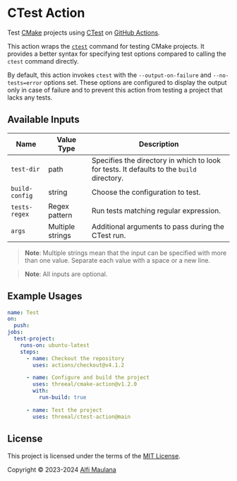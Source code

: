 # CTest Action

Test [CMake](https://cmake.org/) projects using [CTest](https://cmake.org/cmake/help/book/mastering-cmake/chapter/Testing%20With%20CMake%20and%20CTest.html) on [GitHub Actions](https://github.com/features/actions).

This action wraps the [`ctest`](https://cmake.org/cmake/help/latest/manual/ctest.1.html) command for testing CMake projects.
It provides a better syntax for specifying test options compared to calling the `ctest` command directly.

By default, this action invokes `ctest` with the `--output-on-failure` and `--no-tests=error` options set. These options are configured to display the output only in case of failure and to prevent this action from testing a project that lacks any tests.

## Available Inputs

| Name | Value Type | Description |
| --- | --- | --- |
| `test-dir` | path | Specifies the directory in which to look for tests. It defaults to the `build` directory. |
| `build-config` | string | Choose the configuration to test. |
| `tests-regex` | Regex pattern | Run tests matching regular expression. |
| `args` | Multiple strings | Additional arguments to pass during the CTest run. |

> **Note**: Multiple strings mean that the input can be specified with more than one value. Separate each value with a space or a new line.

> **Note**: All inputs are optional.

## Example Usages

```yaml
name: Test
on:
  push:
jobs:
  test-project:
    runs-on: ubuntu-latest
    steps:
      - name: Checkout the repository
        uses: actions/checkout@v4.1.2

      - name: Configure and build the project
        uses: threeal/cmake-action@v1.2.0
        with:
          run-build: true

      - name: Test the project
        uses: threeal/ctest-action@main
```

## License

This project is licensed under the terms of the [MIT License](./LICENSE).

Copyright © 2023-2024 [Alfi Maulana](https://github.com/threeal/)
